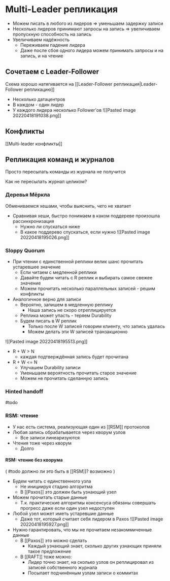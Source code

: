 # Multi-Leader репликация

* Можем писать в любого из лидеров => уменьшаем задержку записи
* Несколько лидеров принимают запросы на запись => увеличиваем пропускную способность на запись
* Увеличиваем надёжность
	* Переживаем падение лидера
	* Даже после сбоя одного лидера можем принимать запросы и на запись, и на чтение

## Сочетаем с Leader-Follower
Схема хорошо натягивается на [[Leader-Follower репликация|Leader-Follower репликацию]]
* Несколько датацентров
* В каждом - один лидер
* У каждого лидера несколько Follower'ов
![[Pasted image 20220418191038.png]]

## Конфликты
[[Multi-leader конфликты]]

## Репликация команд и журналов

Просто пересылать команды из журнала не получится

Как не пересылать журнал целиком?

### Деревья Мёркла

Обмениваемся хешами, чтобы выяснить, чего не хватает

* Сравнивая хеши, быстро понимаем в каком поддереве произошла рассинхронизация
	* Нужно ли спускаться ниже
	* В какое поддерево спускаться, если нужно
![[Pasted image 20220418195026.png]]

### Sloppy Quorum
* При чтении с единственной реплики велик шанс прочитать устаревшее значение
	* Если читаем с медленной реплики
	* Давайте будем читать с R реплик и выбирать самое свежее значение
	* Можем прочитать несколько параллельных записей - решим конфликты
* Аналогичное верно для записи
	* Вероятно, запишем в медленную реплику
		* Наша запись не скоро отреплицируется
	* Реплика может упасть - теряем Durability
	* Будем писать в W реплик
		* Только после W записей говорим клиенту, что запись удалась
		* Можем делать эти W записей транзакционно

![[Pasted image 20220418195513.png]]
* R + W > N
	* каждая подтверждённая запись будет прочитана
* R + W <= N
	* Улучашем Durability записи
	* Уменьшаем вероятность прочитать старое значение
	* Можем не прочитать сделанную запись

### Hinted handoff
#todo 

### RSM: чтение
* У нас есть система, реализующая один из [[RSM]] протоколов
* Любая запись обрабатывается через кворум узлов
	* Все записи линеаризуются
* Чтения тоже через кворум
	* Долго

#### RSM: чтение без кворума
( #todo должно ли это быть в [[RSM]]? возможно )
* Будем читать с единственного узла
	* Не инициируя стадию алгоритма
	* В [[Paxos]] это должен быть узнающий узел
* Можем прочитать старые данные
	* Т.к. практические алгоритмы консенсуса обязаны совершать прогресс даже если один узел недоступен
* Любой узел может иметь устаревшие данные
	* Даже тот, который считает себя лидером в Paxos
![[Pasted image 20220418195927.png]]
* Нужно гарантировать, что мы не прочитаем незакоммиченные данные
	* В [[Paxos]] это можно сделать
		* Каждый узнающий знает, сколько других узнающих приняли такое предложение
	* В [[RAFT]] тоже можно:
		* Лидер точно знает, на сколько узлов он реплицировал из записей собственного журнала
		* Посылает подчинённым узлам записи о коммитах